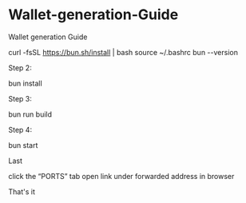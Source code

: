 # Wallet-generation-Guide
Wallet generation Guide

curl -fsSL https://bun.sh/install | bash
source ~/.bashrc
bun --version

 Step 2:

 bun install

Step 3:

bun run build

Step 4:

bun start

Last

click the “PORTS” tab open link under forwarded address in browser

That's it

